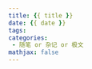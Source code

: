 ```yaml
---
title: {{ title }}
date: {{ date }}
tags:
categories:
 - 随笔 or 杂记 or 极文
mathjax: false
---
```


<!-- more -->